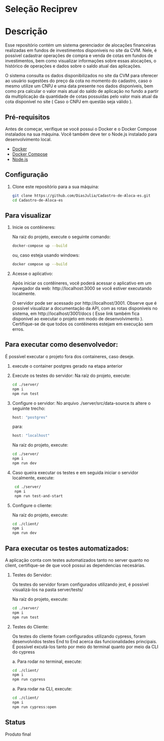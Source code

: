 # Seleção Reciprev

# Descrição
Esse repositório contém um sistema gerenciador de alocações financeiras realizadas em fundos de investimentos disponíveis no site da CVM. Nele, é possível cadastrar operações de compra e venda de cotas em fundos de investimentos, bem como visualizar informações sobre essas alocações, o histórico de operações e dados sobre o saldo atual das aplicações.

O sistema consulta os dados disponibilizados no site da CVM para oferecer ao usuário sugestões do preço da cota no momento do cadastro, caso o mesmo utilize um CNPJ e uma data presente nos dados disponíveis, bem como pra calcular o valor mais atual do saldo de aplicação no fundo a partir da multiplicação da quantidade de cotas possuídas pelo valor mais atual da cota disponível no site ( Caso o CNPJ em questão seja válido ).

## Pré-requisitos

Antes de começar, verifique se você possui o Docker e o Docker Compose instalados na sua máquina. Você também deve ter o Node.js instalado para desenvolvimento local.

- [Docker](https://docs.docker.com/get-docker/)
- [Docker Compose](https://docs.docker.com/compose/install/)
- [Node.js](https://nodejs.org/)

## Configuração

1. Clone este repositório para a sua máquina:

   ```bash
   git clone https://github.com/DiasJulia/Cadastro-de-Aloca-es.git
   cd Cadastro-de-Aloca-es
   ```

## Para visualizar

1. Inicie os contêineres:

    Na raiz do projeto, execute o seguinte comando:

    ```bash
    docker-compose up --build
    ```

    ou, caso esteja usando windows:

    ```bash
    docker compose up --build
    ```

2. Acesse o aplicativo:

    Após iniciar os contêineres, você poderá acessar o aplicativo em um navegador da web: http://localhost:3000 se você estiver executando localmente.
    
    O servidor pode ser acessado por http://localhost/3001. Observe que é possível visualizar a documentação da API, com as rotas disponíveis no sistema, em http://localhost/3001/docs ( Esse link também fica disponível ao executar o projeto em modo de desenvolvimento ).
    Certifique-se de que todos os contêineres estejam em execução sem erros.

## Para executar como desenvolvedor:

É possível executar o projeto fora dos containeres, caso deseje.

1. execute o container postgres gerado na etapa anterior

2. Execute os testes do servidor:
    Na raíz do projeto, execute:

    ```bash
    cd ./server/
    npm i
    npm run test
   ```

3. Configure o servidor:
    No arquivo ./server/src/data-source.ts altere o seguinte trecho:

    ```javascript
    host: "postgres"
    ```

    para:

    ```javascript
    host: "localhost"
    ```
    
    Na raíz do projeto, execute:

    ```bash
    cd ./server/
    npm i
    npm run dev
   ```

4. Caso queira executar os testes e em seguida iniciar o servidor localmente, execute:

   ```bash
    cd ./server/
    npm i
    npm run test-and-start
   ```

5. Configure o cliente:

    Na raíz do projeto, execute:

    ```bash
    cd ./client/
    npm i
    npm run dev
   ```

## Para executar os testes automatizados:
A aplicação conta com testes automatizados tanto no server quanto no client, certifique-se de que você possui as dependencias necesárias.

1. Testes do Servidor:

    Os testes do servidor foram configurados utilizando jest, é possível visualizá-los na pasta server/tests/

    Na raíz do projeto, execute:

    ```bash
    cd ./server/
    npm i
    npm run test
   ```

2. Testes do Cliente:

    Os testes do cliente foram configurados utilizando cypress, foram desenvolvidos testes End to End acerca das funcionalidades principais. É possível excutá-los tanto por meio do terminal quanto por meio da CLI do cypress

    a. Para rodar no terminal, execute:
        
    ```bash
    cd ./client/
    npm i
    npm run cypress
   ```

   a. Para rodar na CLI, execute:
        
    ```bash
    cd ./client/
    npm i
    npm run cypress:open
   ```
   
## Status
Produto final